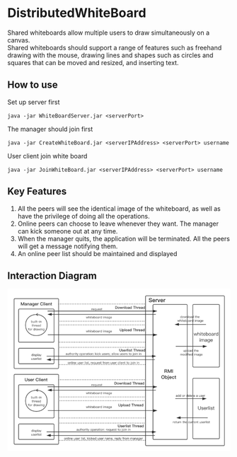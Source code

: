 # DistributedWhiteBoard
Shared whiteboards allow multiple users to draw simultaneously on a canvas.  
Shared whiteboards should support a range of features such as freehand drawing with the mouse, drawing lines and shapes such as circles and squares that can be moved and resized, and inserting text. 
## How to use
Set up server first  
```
java -jar WhiteBoardServer.jar <serverPort>
```
The manager should join first  
```
java -jar CreateWhiteBoard.jar <serverIPAddress> <serverPort> username
```
User client join white board
```
java -jar JoinWhiteBoard.jar <serverIPAddress> <serverPort> username
```
## Key Features
1. All the peers will see the identical image of the whiteboard, as well as have the privilege of doing all the operations.  
2. Online peers can choose to leave whenever they want. The manager can kick someone out at any time.  
3. When the manager quits, the application will be terminated. All the peers will get a message notifying them.  
4. An online peer list should be maintained and displayed  
## Interaction Diagram
![image](https://github.com/misstek/DistributedWhiteBoard/blob/master/Img/Interaction.png)
